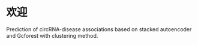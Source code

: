 # 欢迎
Prediction of circRNA-disease associations based on stacked autoencoder and Gcforest with clustering method.

